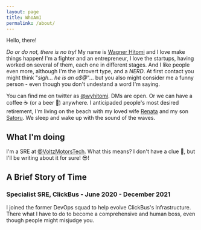 ```yaml
---
layout: page
title: WhoAmI
permalink: /about/
---
```


Hello, there!

*Do or do not, there is no try!* My name is [Wagner Hitomi](https://linkedin.com/in/wyhitomi) and I love make things happen! I'm a fighter and an entrepreneur, I love the startups, having worked on several of them, each one in different stages. And I like people even more, although I'm the introvert type, and a *NERD*. At first contact you might think "*sigh... he is an a$@*"... but you also might consider me a funny person - even though you don't undestand a word I'm saying.

You can find me on twitter as [@wyhitomi](https://twitter.com/wyhitomi). DMs are open. Or we can have a coffee :coffee: (or a beer :beers:) anywhere. I anticipaded people's most desired retirement, I'm living on the beach with my loved wife [Renata](https://instagram.com/renatahitomii) and my son [Satoru](https://instagram.com/bloguinhobabyjapa). We sleep and wake up with the sound of the waves.


## What I'm doing

I'm a SRE at [@VoltzMotorsTech](https://twitter.com/VoltzMotorsTech). What this means? I don't have a clue :monocle_face:, but I'll be writing about it for sure! :sunglasses:!

## A Brief Story of Time

### Specialist SRE, ClickBus - June 2020 - December 2021

I joined the former DevOps squad to help evolve ClickBus's Infrastructure. There what I have to do to become a comprehensive and human boss, even though people might misjudge you.
